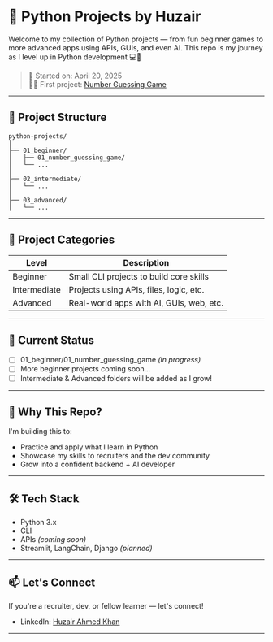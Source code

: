 # 🐍 Python Projects by Huzair

Welcome to my collection of Python projects — from fun beginner games to more advanced apps using APIs, GUIs, and even AI. This repo is my journey as I level up in Python development 💻🚀

> 📅 Started on: April 20, 2025  
> 👨‍💻 First project: [Number Guessing Game](01_beginner/01_number_guessing_game)

---

## 📁 Project Structure
```
python-projects/
│
├── 01_beginner/
│   ├── 01_number_guessing_game/
│   └── ...
│
├── 02_intermediate/
│   └── ...
│
├── 03_advanced/
│   └── ...
```

---

## 📌 Project Categories

| Level         | Description                              |
|---------------|------------------------------------------|
| Beginner      | Small CLI projects to build core skills  |
| Intermediate  | Projects using APIs, files, logic, etc.  |
| Advanced      | Real-world apps with AI, GUIs, web, etc. |

---

## 🚧 Current Status
- [ ] 01_beginner/01_number_guessing_game *(in progress)*
- [ ] More beginner projects coming soon...
- [ ] Intermediate & Advanced folders will be added as I grow!

---

## 🧠 Why This Repo?
I'm building this to:
- Practice and apply what I learn in Python
- Showcase my skills to recruiters and the dev community
- Grow into a confident backend + AI developer

---

## 🛠️ Tech Stack
- Python 3.x
- CLI
- APIs *(coming soon)*
- Streamlit, LangChain, Django *(planned)*

---

## 📫 Let's Connect
If you're a recruiter, dev, or fellow learner — let's connect!
- LinkedIn: [Huzair Ahmed Khan](https://linkedin.com/in/huzair-ahmed-khan)

---
